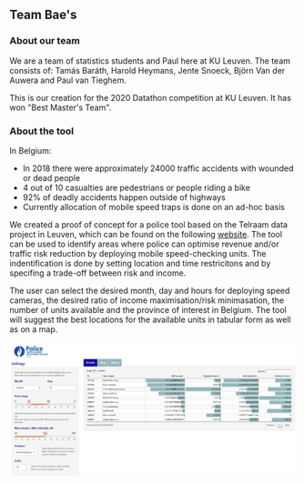 ## Team Bae's
### About our team

We are a team of statistics students and Paul here at KU Leuven. The team consists of: Tamás Baráth, Harold Heymans, Jente Snoeck, Björn Van der Auwera and Paul van Tieghem.


This is our creation for the 2020 Datathon competition at KU Leuven. It has won "Best Master's Team".

### About the tool
In Belgium:
- In 2018 there were approximately 24000 traffic accidents with wounded or dead people
- 4 out of 10 casualties are pedestrians or people riding a bike
- 92% of deadly accidents happen outside of highways
- Currently allocation of mobile speed traps is done on an ad-hoc basis

We created a proof of concept for a police tool based on the Telraam data project in Leuven, which can be found
on the following [website](https://www.telraam.net). The tool can be used to identify areas where
police can optimise revenue and/or traffic risk reduction by deploying mobile speed-checking units. 
The indentification is done by setting location and time restricitons and by specifing a trade-off between risk and income. 

The user can select the desired month, day and hours for deploying speed cameras, the desired ratio of income maximisation/risk minimasation, the number of units available and the province of interest in Belgium. The tool will suggest the best locations for the available units in tabular form as well as on a map.

![Alt text](https://raw.githubusercontent.com/BarathTamas/Datathon2020-Telraam-Police-Tool/main/Shiny%20App/telraam-tool.JPG "What the app looks like")
